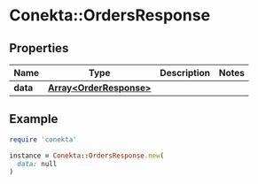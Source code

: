 # Conekta::OrdersResponse

## Properties

| Name | Type | Description | Notes |
| ---- | ---- | ----------- | ----- |
| **data** | [**Array&lt;OrderResponse&gt;**](OrderResponse.md) |  |  |

## Example

```ruby
require 'conekta'

instance = Conekta::OrdersResponse.new(
  data: null
)
```

